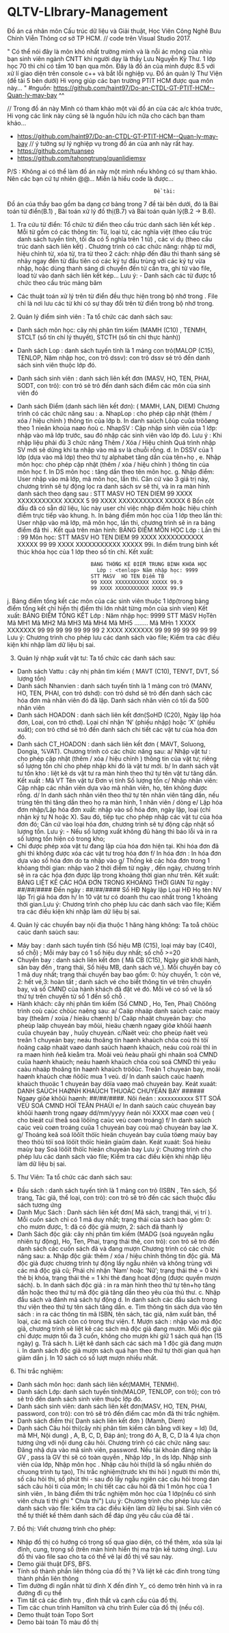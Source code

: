 # QLTV-LIbrary-Management
Đồ án cá nhân  môn Cấu trúc dữ liệu và Giải thuật, Học Viên Công Nghê Bưu Chính Viễn Thông cơ sở TP HCM. //  code trên Visual Studio 2017.

" Có thể nói đây là môn khó nhất trường mình và là nỗi ác mộng của nhìu bạn sinh viên ngành CNTT khi người dạy là thầy Lưu Nguyễn Kỳ Thư. 1 lớp học 70 thì chỉ có tầm 10 bạn qua môn.
Đây là đồ án của mình được 8.5 với xử lí giao diện trên console c++ và bắt lỗi nghiệp vụ. Đồ án quản lý Thư Viện (đề tài 5 bên dưới)
Hi vọng giúp các bạn trường PTIT HCM được qua môn này... "        #nguồn: https://github.com/haint97/Do-an-CTDL-GT-PTIT-HCM--Quan-ly-may-bay ^^

// Trong đồ án này Mình có tham khảo một vài đồ án của các a/c khóa trước, Hi vọng các link này cũng sẽ là nguồn hữu ích nữa cho cách bạn tham khảo... 

+ https://github.com/haint97/Do-an-CTDL-GT-PTIT-HCM--Quan-ly-may-bay  // ý tưởng sự lý nghiệp vụ trong đồ án của anh này rất hay.
+ https://github.com/tuanseo 
+ https://github.com/tahongtrung/quanlidiemsv

P/S : Không ai có thể làm đồ án này một mình nếu không có sự tham khảo. Nên các bạn cứ tự nhiên @@... Miễn là hiểu code là được...

                                        
                                                    Đề tài:
                                                    
Đồ án của thầy bao gồm ba dạng cơ bảng trong 7 đề tài bên dưới, đó là Bài toán từ điển(B.1) , Bài toán xử lý đồ thị(B.7) và Bài toán quản lý(B.2 -> B.6).
 
1. Tra cứu từ điển: 
Tổ chức từ điển theo cấu trúc danh sách liên kết kép . Mỗi từ gồm có các
thông tin: Từ, loại từ, các nghĩa việt (theo cấu trúc danh sách tuyến tính, tối đa có 5 nghĩa
trên 1 từ) , các ví dụ (theo cấu trúc danh sách liên kết) .
Chương trình có các chức năng: nhập từ mới, hiệu chỉnh từ, xóa từ, tra từ theo 2 cách: nhập
đến đâu thì thanh sáng sẽ nhảy ngay đến từ đầu tiên có các ký tự đầu trùng với các ký tự vừa
nhập, hoặc dùng thanh sáng di chuyển đến từ cần tra, ghi từ vào file, load từ vào danh sách
liên kết kép…
Lưu ý: - Danh sách các từ được tổ chức theo cấu trúc mảng băm
- Các thuật toán xử lý trên từ điển đều thực hiện trong bộ nhớ trong . File chỉ là
nơi lưu các từ khi có sự thay đổi trên từ điển trong bộ nhớ trong.

2. Quản lý điểm sinh viên :
Ta tổ chức các danh sách sau:
- Danh sách môn học: cây nhị phân tìm kiếm (MAMH (C10) , TENMH, STCLT (số tín
chỉ lý thuyết), STCTH (số tín chỉ thực hành))
- Danh sách Lop : danh sách tuyến tính là 1 mảng con trỏ(MALOP (C15), TENLOP,
Năm nhập học, con trỏ dssv): con trỏ dssv sẻ trỏ đến danh sách sinh viên thuộc lớp đó.
- Danh sách sinh viên : danh sách liên kết đơn (MASV, HO, TEN, PHAI, SODT, con
trỏ): con trỏ sẻ trỏ đến danh sách điểm các môn của sinh viên đó
- Danh sách Điểm (danh sách liên kết đơn): ( MAMH, LAN, DIEM)
Chương trình có các chức năng sau :
a. NhapLop : cho phép cập nhật (thêm / xóa / hiệu chỉnh ) thông tin của lớp
b. In danh saùch Lôùp cuûa tröôøng theo 1 nieân khoùa naøo ñoù
c. NhapSV : Cập nhập sinh viên của 1 lớp: nhập vào mã lớp trước, sau đó nhập các sinh
viên vào lớp đó.
Lưu ý : Khi nhập liệu phải đủ 3 chức năng Thêm / Xóa / Hiệu chỉnh
Quá trình nhập SV mới sẽ dừng khi ta nhập vào mã sv là chuỗi rỗng.
d. In DSSV của 1 lớp (dựa vào mã lớp) theo thứ tự alphabet tăng dần của tên+họ ,
e. Nhập môn học: cho phép cập nhật (thêm / xóa / hiệu chỉnh ) thông tin của môn học
f. In DS môn học : tăng dần theo tên môn học.
g. Nhập điểm: User nhập vào mã lớp, mã môn học, lần thi. Căn cứ vào 3 giá trị này,
chương trình sẽ tự động lọc ra danh sách sv sẽ thi, và in ra màn hình danh sách theo dạng
sau :
                              STT MASV     HO      TEN DIEM
                              99  XXXX XXXXXXXXXXX XXXXX 5
                              99  XXXX XXXXXXXXXXX XXXXX 6
Bốn cột đầu đã có sẵn dữ liệu, lúc này user chỉ việc nhập điểm hoặc hiệu chỉnh điểm trực
tiếp vào khung.
h. In bảng điểm môn học của 1 lớp theo lần thi: User nhập vào mã lớp, mã môn học, lần
thi, chương trình sẽ in ra bảng điểm đã thi . Kết quả trên màn hình:
                                    BẢNG ĐIỂM MÔN HỌC
                              Lớp : <tenlop> Lần thi : 99
                              Môn học: <tenmon>
                              STT MASV HO          TEN  DIEM
                              99 XXXX XXXXXXXXXXX XXXXX 99
                              99 XXXX XXXXXXXXXXX XXXXX 99i.
In điểm trung bình kết thúc khóa học của 1 lớp theo số tín chỉ. Kết xuất:

                              BẢNG THỐNG KÊ ĐIỂM TRUNG BÌNH KHÓA HỌC
                                Lớp : <tenlop> Năm nhập học: 9999
                              STT MASV  HO TEN Điểm TB
                              99 XXXX XXXXXXXXXXX XXXXX 99.9
                              99 XXXX XXXXXXXXXXX XXXXX 99.9
j. Bảng điểm tổng kết các môn của các sinh viên thuộc 1 lớp(trong bảng điểm tổng kết 
chỉ hiển thị điểm thi lớn nhât từng môn của sinh vien) Kết xuất:
                                    BẢNG ĐIỂM TỔNG KẾT
                            Lớp : <tenlop> Năm nhập học: 9999
                    STT MãSV HọTên   Mã MH1 Mã MH2 Mã MH3 Mã MH4 Mã MH5 …….. Mã MHn
                      1 XXXX XXXXXXX   99     99     99     99     99    99     99
                      2 XXXX XXXXXXX   99     99     99     99     99    99      99
Lưu ý: Chương trình cho phép lưu các danh sách vào file; Kiểm tra các điều kiện khi
nhập làm dữ liệu bị sai.


3. Quản lý nhập xuất vật tư: Ta tổ chức các danh sách sau:
- Danh sách Vattu : cây nhị phân tìm kiếm ( MAVT (C10), TENVT, DVT, Số lượng tồn)
- Danh sách Nhanvien : danh sách tuyến tính là 1 mảng con trỏ (MANV, HO, TEN,
PHAI, con trỏ dshd): con trỏ dshd sẽ trỏ đến danh sách các hóa đơn mà nhân viên đó đã
lập. Danh sách nhân viên có tối đa 500 nhân viên
- Danh sách HOADON : danh sách liên kết đơn(SoHD (C20), Ngày lập hóa đơn, Loai,
con trỏ cthd). Lọai chỉ nhận ‘N’ (phiếu nhập) hoặc ‘X’ (phiếu xuất); con trỏ cthd sẻ trỏ
đến danh sách chi tiết các vật tư của hóa đơn đó.
- Danh sách CT_HOADON : danh sách liên kết đơn ( MAVT, Soluong, Dongia, %VAT).
Chương trình có các chức năng sau:
a/ Nhập vật tư : cho phép cập nhật (thêm / xóa / hiệu chỉnh ) thông tin của vật tư; riêng số
lượng tồn chỉ cho phép nhập khi đó là vật tư mới.
b/ In danh sách vật tư tồn kho : liệt kê ds vật tư ra màn hình theo thứ tự tên vật tư tăng dần.
Kết xuất : Mã VT Tên vật tư Đơn vị tính Số lượng tồn
c/ Nhập nhân viên: Cập nhập các nhân viên dựa vào mã nhân viên, họ, tên không được rỗng.
d/ In danh sách nhân viên theo thứ tự tên nhân viên tăng dần, nếu trùng tên thì tăng dần theo
họ ra màn hình, 1 nhân viên / dòng
e/ Lập hóa đơn nhập/Lập hóa đơn xuất: nhập vào số hóa đơn, ngày lập, loại (chỉ nhận ký tự N
hoặc X). Sau đó, tiếp tục cho phép nhập các vật tư của hóa đơn đó; Căn cứ vào loại hóa đơn,
chương trình sẽ tự động cập nhật số lượng tồn.
Lưu ý: - Nếu số lượng xuất không đủ hàng thì báo lỗi và in ra số lượng tồn hiện có trong
kho;
- Chỉ được phép xóa vật tư đang lập của hóa đơn hiện tại. Khi hóa đơn đã ghi
thì không được xóa các vật tư trog hóa đơn
f/ In hóa đơn : In hóa đơn dựa vào số hóa đơn do ta nhập vào
g/ Thống kê các hóa đơn trong 1 khỏang thời gian: nhập vào 2 thời điểm từ ngày , đến ngày,
chương trình sẽ in ra các hóa đơn được lập trong khoảng thời gian như trên. Kết xuất:
                    BẢNG LIỆT KÊ CÁC HÓA ĐƠN TRONG KHOẢNG THỜI GIAN
                      Từ ngày : ##/##/#### Đến ngày : ##/##/####
Số HĐ Ngày lập Loại HĐ Họ tên NV lập Trị giá hóa đơn
h/ In 10 vật tư có doanh thu cao nhất trong 1 khoảng thời gian.Lưu ý: Chương trình cho phép lưu các danh sách vào file; Kiểm tra các điều kiện khi nhập
làm dữ liệu bị sai.


4. Quản lý các chuyến bay nội địa thuộc 1 hăng hàng không: Ta toå chöùc caùc danh saùch
sau:
- Máy bay : danh sách tuyến tính (Số hiệu MB (C15), loại máy bay (C40), số chỗ) ; Mỗi máy
bay có 1 số hiệu duy nhất; số chỗ >=20
- Chuyến bay : danh sách liên kết đơn ( Mã CB (C15), Ngày giờ khởi hành, sân bay đến ,
trạng thái, Số hiệu MB, danh sách vé,). Mỗi chuyến bay có 1 mã duy nhất; trạng thái chuyến
bay bao gồm: 0: hủy chuyến, 1: còn vé, 2: hết vé,3: hoàn tất ; danh sách vé cho biết thông tin
vé trên chuyến bay, và số CMND của hành khách đã đặt vé đó. Mỗi vé có số vé là số thứ tự
trên chuyến từ số 1 đến số chỗ .
- Hành khách: cây nhị phân tìm kiếm (Số CMND , Ho, Ten, Phai)
Chöông trình coù caùc chöùc naêng sau:
a/ Caäp nhaäp danh saùch caùc maùy bay (theâm / xoùa / hieäu chænh)
b/ Caäp nhaät chuyeán bay: cho pheùp laäp chuyeán bay môùi, hieäu chænh ngaøy giôø khôûi
haønh cuûa chuyeán bay , huûy chuyeán.
c/Ñaët veù: cho pheùp ñaët veù treân 1 chuyeán bay; neáu thoâng tin haønh khaùch chöa coù thì
töï ñoäng caäp nhaät vaøo danh saùch haønh khaùch, neáu coù roài thì in ra maøn hình ñeå kieåm
tra. Moãi veù ñeàu phaûi ghi nhaän soá CMND cuûa haønh khaùch; neáu haønh khaùch chöa coù soá
CMND thì yeâu caàu nhaäp thoâng tin haønh khaùch tröôùc. Treân 1 chuyeán bay, moãi haønh
khaùch chæ ñöôïc mua 1 veù.
d/ In danh saùch caùc haønh khaùch thuoäc 1 chuyeán bay döïa vaøo maõ chuyeán bay. Keát
xuaát:
DANH SAÙCH HAØNH KHAÙCH THUOÄC CHUYEÁN BAY ######
Ngaøy giôø khôûi haønh: ##/##/####. Nôi ñeán : xxxxxxxxxxx
STT SOÁ VEÙ SOÁ CMND HOÏ TEÂN PHAÙI
e/ In danh saùch caùc chuyeán bay khôûi haønh trong ngaøy dd/mm/yyyy ñeán nôi XXXX maø
coøn veù ( cho bieát cuï theå soá löôïng caùc veù coøn troáng)
f/ In danh saùch caùc veù coøn troáng cuûa 1 chuyeán bay coù maõ chuyeán bay laø X.
g/ Thoáng keâ soá löôït thöïc hieän chuyeán bay cuûa töøng maùy bay theo thöù töï soá löôït thöïc
hieän giaûm daàn. Keát xuaát:
Soá hieäu maùy bay Soá löôït thöïc hieän chuyeán bay
Lưu ý: Chương trình cho phép lưu các danh sách vào file; Kiểm tra các điều kiện khi nhập
liệu làm dữ liệu bị sai.


5. Thư Viên: Ta tổ chức các danh sách sau:
- Đầu sách : danh sách tuyến tính là 1 mảng con trỏ (ISBN , Tên sách, Số trang, Tác giả, thể loại, con trỏ): con trỏ sẽ trỏ đến các sách thuộc đầu sách tương ứng
- Danh Mục Sách : Danh sách  liên kết đơn( Mã sách, trangj thái, vị trí ). Mỗi cuốn sách 
chỉ có 1 mã duy nhất; trạng thái của sách bao gồm: 0: cho mươn được, 1: đã có độc giả mượn, 2: sách đã thanh lý
- Danh Sách độc giả: cây nhị phân tìm kiếm (MADG (soá nguyeân ngẫu nhiên tự động),
Ho, Ten, Phai, trạng thái thẻ, con trỏ): con trỏ sẽ trỏ đến danh sách các cuốn sách đã và đang mượn
Chương trình có các chức năng sau: 
a. Nhập độc giả: thêm / xóa / hiệu chỉnh thông tin độc giả. Mã độc giả được chương trình tự
động lấy ngẫu nhiên và không trùng với các mã độc giả cũ; Phái chỉ nhận ‘Nam’ hoặc ‘Nữ’;
trạng thái thẻ = 0 khi thẻ bị khóa, trạng thái thẻ = 1 khi thẻ đang hoạt động (được quyền
mượn sách).
b. In danh sách độc giả : in ra màn hình theo thứ tự tên+họ tăng dần hoặc theo thứ tự mã độc
giả tăng dần theo yêu của thủ thư.
c. Nhập đầu sách và đánh mã sách tự động
d. In danh sách các đầu sách trong thư viện theo thứ tự tên sách tăng dần.
e. Tìm thông tin sách dựa vào tên sách : in ra các thông tin mã ISBN, tên sách, tác giả, năm
xuất bản, thể loại, các mã sách còn có trong thư viện.
f. Mượn sách : nhập vào mã độc giả, chương trình sẽ liệt kê các sách mà độc giả đang mượn.
Mỗi độc giả chỉ được mượn tối đa 3 cuốn, không cho mượn khi giữ 1 sách quá hạn (15 ngày)
g. Trả sách
h. Liệt kê danh sách các sách mà 1 độc giả đang mượn
i. In danh sách độc giả mượn sách quá hạn theo thứ tự thời gian quá hạn giảm dần
j. In 10 sách có số lượt mượn nhiều nhất.

6. Thi trắc nghiệm:
- Danh sách môn học: danh sách liên kết(MAMH, TENMH).
- Danh sách Lớp:  danh sách tuyến tính(MALOP, TENLOP, con trỏ); con trỏ sẻ trỏ đến danh sách
sinh viên thuộc lớp đó.
- Danh sách sinh viên: danh sách liên kết đơn(MASV, HO, TEN, PHAI, password, con trỏ): con trỏ
sẽ trỏ đến điểm cac môn đã thi trắc nghiệm.
- Danh sách điểm thi( Danh sách liên kết đơn ) (Mamh, Diem)
- Dạnh sách Câu hỏi thi(cây nhị phân tìm kiếm cân bằng với key = Id) (Id, mã MH, Nội dung)
, A, B, C, D, Đáp án); trong đó A, B, C, D là 4 lựa chọn tương ứng với nội dung câu hỏi.
Chương trình có các chức năng sau: Đăng nhậ dựa vào mã sinh viên, password. Nếu tài khoản đăng nhập
là GV , pass là GV thì sẽ có toàn quyền , Nhập lớp , In ds lớp. Nhập sinh viên của lớp, Nhập môn học
. Nhập câu hỏi thi(Id là số ngẫu nhiên do chuong trình tụ tạo), Thi trắc nghiệm(trước khi thi hỏi
) người thi môn thi, số câu hỏi thi, số phút thi - sau đó lấy ngẫu ngiên các câu hỏi trong dan sách
câu hỏi ti của môn; In chi tiết cac câu hỏi đã thi 1 môn học của 1 sinh viên , In bảng điểm thi trắc
nghiệm môn học của 1 lớp(nếu có sinh viên chưa ti thì ghi " Chưa thi")
Lưu ý: Chương trình cho phép lưu các danh sách vào file: kiểm tra các điều kiện làm dữ liệu bị sai.
Sinh viên có thể tự thiết kế thêm danh sách để đáp ứng yêu cầu của đề tài .

7. Đồ thị: Viết chương trình cho phép:
- Nhập đồ thị có hướng có trọng số qua giao diện, có thể thêm, xóa sửa lại đỉnh, cung, trọng số
(trên màn hình hiển thị ma trận kề tương ứng). Lưu đồ thi vào file sao cho ta có thể vẽ lại đồ thị 
về sau này.
- Demo giải thuật DFS, BFS.
- Tính số thành phần liên thông của đồ thị ? Và liệt kê các đỉnh trong từng thành phần liên thông
- Tìm đường đi ngắn nhât từ đỉnh X đến đỉnh Y,, có demo trên hình và in ra đường đi cụ thể
- Tìm tất cả các đỉnh trụ , đỉnh thắt và cạnh cầu của đồ thị.
- Tìm các chun trình Hamilton và chu trình Euler của đồ thị (nếu có).
- Demo thuật toán Topo Sort
- Demo bài toán Tô màu đồ thị
